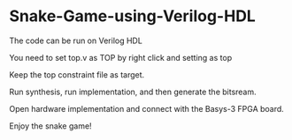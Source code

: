 # Snake-Game-using-Verilog-HDL

The code can be run on Verilog HDL

You need to set top.v as TOP by right click and setting as top

Keep the top constraint file as target.

Run synthesis, run implementation, and then generate the bitsream.

Open hardware implementation and connect with the Basys-3 FPGA board.

Enjoy the snake game!
